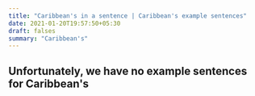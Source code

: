 ```yaml
---
title: "Caribbean's in a sentence | Caribbean's example sentences"
date: 2021-01-20T19:57:50+05:30
draft: falses
summary: "Caribbean's"
---
```

## Unfortunately, we have no example sentences for Caribbean's                 

